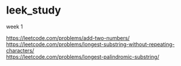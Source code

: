 # leek_study

week 1

https://leetcode.com/problems/add-two-numbers/  
https://leetcode.com/problems/longest-substring-without-repeating-characters/  
https://leetcode.com/problems/longest-palindromic-substring/  
